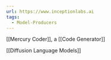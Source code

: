 ```yaml
---
url: https://www.inceptionlabs.ai
tags:
  - Model-Producers
---
```

[[Mercury Coder]], a [[Code Generator]]

[[Diffusion Language Models]]
